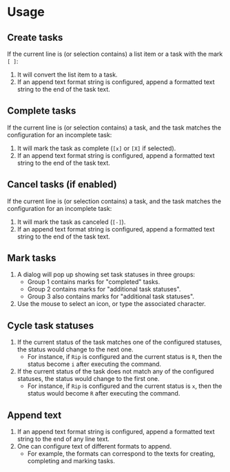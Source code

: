 # Usage

## Create tasks

If the current line is (or selection contains) a list item or a task with the mark `[ ]`:

1. It will convert the list item to a task.
2. If an append text format string is configured, append a formatted text string to the end of the task text.

## Complete tasks

If the current line is (or selection contains) a task, and the task matches the configuration for an incomplete task:

1. It will mark the task as complete (`[x]` or `[X]` if selected). 
1. If an append text format string is configured, append a formatted text string to the end of the task text.

## Cancel tasks (if enabled)

If the current line is (or selection contains) a task, and the task matches the configuration for an incomplete task:

1. It will mark the task as canceled (`[-]`). 
1. If an append text format string is configured, append a formatted text string to the end of the task text.

## Mark tasks

1. A dialog will pop up showing set task statuses in three groups: 
    - Group 1 contains marks for "completed" tasks.
    - Group 2 contains marks for "additional task statuses".
    - Group 3 also contains marks for "additional task statuses".
2. Use the mouse to select an icon, or type the associated character.

## Cycle task statuses

1. If the current status of the task matches one of the configured statuses, the status would change to the next one.
      - For instance, if `Rip` is configured and the current status is `R`, then the status become `i` after executing the command.
1. If the current status of the task does not match any of the configured statuses, the status would change to the first one.
      - For instance, if `Rip` is configured and the current status is `x`, then the status would become `R` after executing the command.

## Append text

1. If an append text format string is configured, append a formatted text string to the end of any line text.
2. One can configure text of different formats to append.
      - For example, the formats can correspond to the texts for creating, completing and marking tasks.

